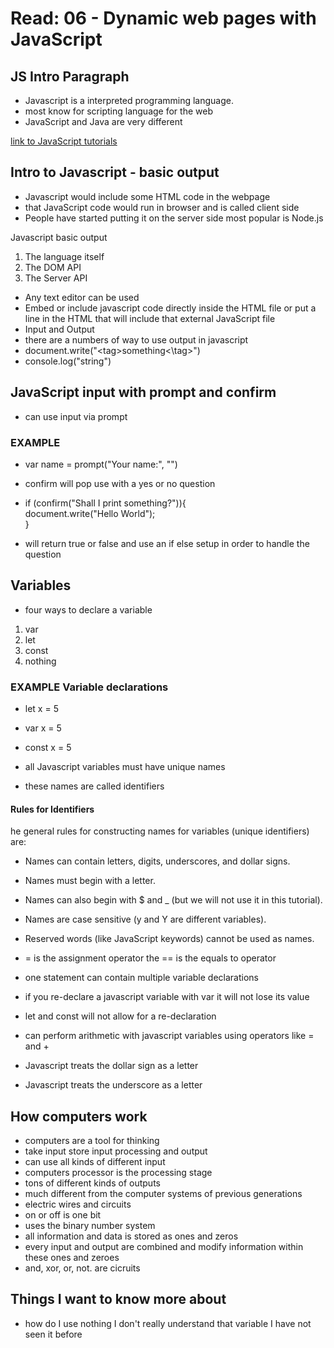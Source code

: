 # Read: 06 - Dynamic web pages with JavaScript

## JS Intro Paragraph

* Javascript is a interpreted programming language.
* most know for scripting language for the web
* JavaScript and Java are very different

[link to JavaScript tutorials](https://developer.mozilla.org/en-US/docs/Web/JavaScript)

## Intro to Javascript - basic output

* Javascript would include some HTML code in the webpage
* that JavaScript code would run in browser and is called client side
* People have started putting it on the server side most popular is Node.js

Javascript basic output

1. The language itself
2. The DOM API
3. The Server API

* Any text editor can be used
* Embed or include javascript code directly inside the HTML file or put a line in the HTML that will include that external JavaScript file
* Input and Output
* there are a numbers of way to use output in javascript
* document.write("\<tag>something<\tag>")
* console.log("string")

## JavaScript input with prompt and confirm

* can use input via prompt

### EXAMPLE

* var name = prompt("Your name:", "")

* confirm will pop use with a yes or no question
* if (confirm("Shall I print something?")){  
    document.write("Hello World");  
}  
* will return true or false and use an if else setup in order to handle the question

## Variables

* four ways to declare a variable

1. var
2. let
3. const
4. nothing

### EXAMPLE Variable declarations

* let x = 5
* var x = 5
* const x = 5

* all Javascript variables must have unique names
* these names are called identifiers

#### Rules for Identifiers

he general rules for constructing names for variables (unique identifiers) are:

* Names can contain letters, digits, underscores, and dollar signs.
* Names must begin with a letter.
* Names can also begin with $ and _ (but we will not use it in this tutorial).
* Names are case sensitive (y and Y are different variables).
* Reserved words (like JavaScript keywords) cannot be used as names.

* = is the assignment operator the == is the equals to operator
* one statement can contain multiple variable declarations
* if you re-declare a javascript variable with var it will not lose its value
* let and const will not allow for a re-declaration
* can perform arithmetic with javascript variables using operators like = and +
* Javascript treats the dollar sign as a letter
* Javascript treats the underscore as a letter

## How computers work

* computers are a tool for thinking
* take input store input processing and output
* can use all kinds of different input
* computers processor is the processing stage
* tons of different kinds of outputs
* much different from the computer systems of previous generations
* electric wires and circuits
* on or off is one bit
* uses the binary number system
* all information and data is stored as ones and zeros
* every input and output are combined and modify information within these ones and zeroes
* and, xor, or, not. are cicruits

## Things I want to know more about

* how do I use nothing I don't really understand that variable I have not seen it before